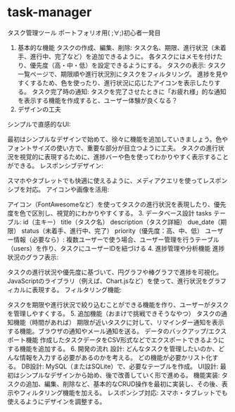 # task-manager
タスク管理ツール ポートフォリオ用( ;∀;)初心者一発目


1. 基本的な機能
タスクの作成、編集、削除:
タスク名、期限、進行状況（未着手、進行中、完了など）を追加できるように。
各タスクにはメモを付けたり、優先度（高・中・低）を設定できるようにする。
タスクの表示:
タスク一覧ページで、期限順や進行状況別にタスクをフィルタリング。
進捗を見やすくするため、色を使ったり、進行状況に応じたアイコンを表示したりする。
タスク完了時の通知:
タスクを完了させたときに「お疲れ様」的な通知を表示する機能を作成すると、ユーザー体験が良くなる？
2. デザインの工夫

シンプルで直感的なUI:

最初はシンプルなデザインで始めて、徐々に機能を追加していきましょう。色やフォントサイズの使い方で、重要な部分が目立つように工夫。
タスクの進行状況を視覚的に表現するために、進捗バーや色を使ってわかりやすく表示することができる。
レスポンシブデザイン:

スマホやタブレットでも快適に使えるように、メディアクエリを使ってレスポンシブを対応。
アイコンや画像を活用:

アイコン（FontAwesomeなど）を使ってタスクの進行状況を表現したり、優先度を色で区別し、視覚的にわかりやすくする。
3. データベース設計
tasks テーブル:
id（主キー）
title（タスク名）
description（タスク詳細）
due_date（期限）
status（未着手、進行中、完了）
priority（優先度：高、中、低）
ユーザー情報（必要なら）:
複数ユーザーで使う場合、ユーザー管理を行うテーブル（users）を作り、タスクにユーザーIDを紐づける
4. 進捗管理や分析機能
進捗状況のグラフ表示:

タスクの進行状況や優先度に基づいて、円グラフや棒グラフで進捗を可視化。
JavaScriptのライブラリ（例えば、Chart.jsなど）を使って、進行状況をグラフィカルに表現する。
フィルタリング機能:

タスクを期限や進行状況で絞り込むことができる機能を作り、ユーザーがタスクを管理しやすくする。
5. 追加機能（おまけで挑戦できそうなやつ）
タスクの通知機能（時間があれば）
期限が近いタスクに対して、リマインダー通知を表示する機能。ブラウザの通知やメール通知を送る。
データのバックアップ/エクスポート機能
作成したタスクデータをCSV形式などでエクスポートできるようにする機能を追加する。
6. 開発の流れ
設計: どんなタスクを管理したいのか、どんな情報を入力する必要があるのかを考える。
どの機能が必要かリスト化する。
DB設計: MySQL（またはSQLite）で、必要なテーブルを作成。
UI設計: 最初はシンプルなデザインから始め、後で改善していく形で進める。
機能実装: タスクの追加、編集、削除など、基本的なCRUD操作を最初に実装し、その後、表示やフィルタリング機能を加える。
レスポンシブ対応: スマホ・タブレットでも使えるようにデザインを調整する。